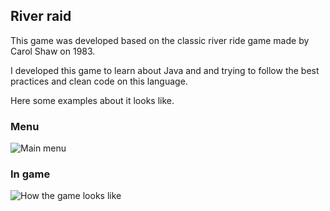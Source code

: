 ## River raid

This game was developed based on the classic river ride game made by Carol Shaw on 1983.

I developed this game to learn about Java and and trying to follow the best practices and clean code on this language.

Here some examples about it looks like.

### Menu

![Main menu](https://res.cloudinary.com/arevaloweb/image/upload/v1677264317/Public%20images/Riverraid/Screenshot_20230224_033722_sb9vz0.png "Game main menu")


### In game

![How the game looks like](https://res.cloudinary.com/arevaloweb/image/upload/v1677264317/Public%20images/Riverraid/Screenshot_20230224_033756_yygugo.png "Image about how the game looks like")


